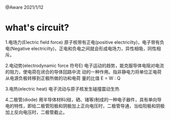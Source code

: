 @Aware 2021/1/12

# what's circuit?

1.电场力(Electric field force)
    原子核带有正电(positive electricilty)，电子带有负电(Negative 
    electricilty)，正电和负电之间就会形成电场力，异性相吸，同性相斥。
    
2.电动势(electrodynamic force   符号E)
    电子运动的趋势，能克服导体电阻对电流的阻力，使电荷在闭合的导体回路中流
    动的一种作用。指非静电力将单位正电荷从电源负极转移到正极所做的功和电荷
    量的比值 E = W : Q

3.电热(electric heat)
    电子流动与原子核发生碰撞震动生热

4.二极管(diode)
    用半导体材料(硅，硒、锗等)制成的一种电子器件，具有单向导电的特性，即给二极管阳极和阴极加上正向电压时，二极管导通，当给阳极和阴极加上反向电压时，二极管截止。

